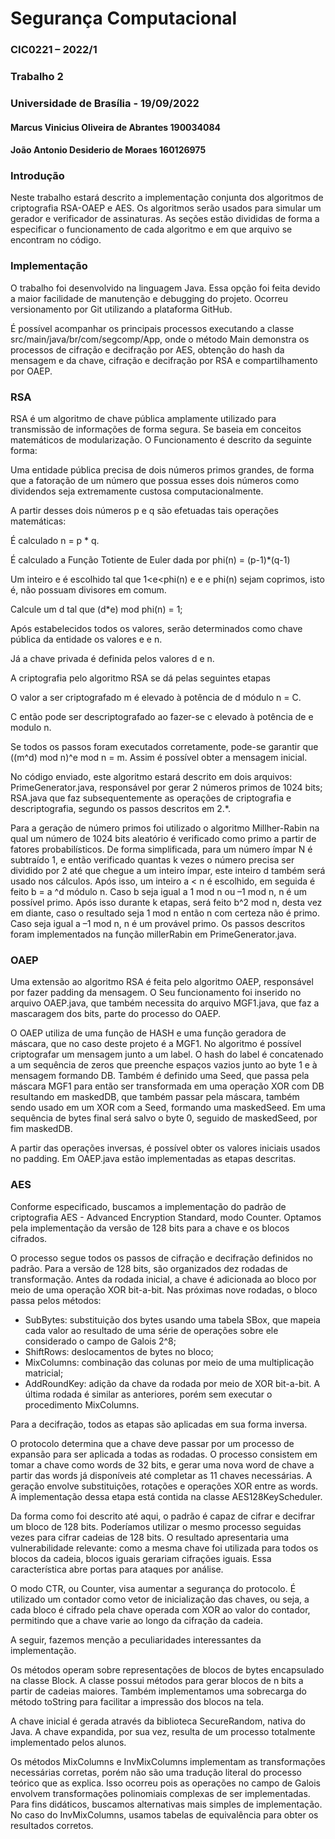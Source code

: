 # Segurança Computacional

### CIC0221 – 2022/1 

### Trabalho 2 

### Universidade de Brasília - 19/09/2022 

#### Marcus Vinicius Oliveira de Abrantes 190034084 

#### João Antonio Desiderio de Moraes 160126975
 

### Introdução  

Neste trabalho estará descrito a implementação conjunta dos algoritmos de criptografia RSA-OAEP e AES. Os algoritmos serão usados para simular um gerador e verificador de assinaturas. As seções estão divididas de forma a especificar o funcionamento de cada algoritmo e em que arquivo se encontram no código.

### Implementação

O trabalho foi desenvolvido na linguagem Java. Essa opção foi feita devido a maior facilidade de manutenção e debugging do projeto. Ocorreu versionamento por Git utilizando a plataforma GitHub.

É possível acompanhar os principais processos executando a classe src/main/java/br/com/segcomp/App, onde o método Main demonstra os processos de cifração e decifração por AES, obtenção do hash da mensagem e da chave, cifração e decifração por RSA e compartilhamento por OAEP.

### RSA 

RSA é um algoritmo de chave pública amplamente utilizado para transmissão de informações de forma segura. Se baseia em conceitos matemáticos de modularização. 		O Funcionamento é descrito da seguinte forma: 

Uma entidade pública precisa de dois números primos grandes, de forma que a fatoração de um número que possua esses dois números como dividendos seja extremamente custosa computacionalmente. 

A partir desses dois números p e q são efetuadas tais operações matemáticas: 

É calculado n = p * q. 

É calculado a Função Totiente de Euler dada por phi(n) = (p-1)*(q-1) 

Um inteiro e é escolhido tal que 1<e<phi(n) e e e phi(n) sejam coprimos, isto é, não possuam divisores em comum. 

Calcule um d tal que (d*e) mod phi(n) = 1; 

 

Após estabelecidos todos os valores,  serão determinados como chave pública da entidade os valores e e n. 

Já a chave privada é definida pelos valores d e n. 

A criptografia pelo algoritmo RSA se dá pelas seguintes etapas 

 

O valor a ser criptografado m é elevado à potência de d módulo n = C. 

C então pode ser descriptografado ao fazer-se c elevado à potência de e modulo n. 

Se todos os passos foram executados corretamente, pode-se garantir que ((m^d) mod n)^e mod n = m. Assim é possível obter a mensagem inicial.

No código enviado, este algoritmo estará descrito em dois arquivos: PrimeGenerator.java, responsável por gerar 2 números primos de 1024 bits; RSA.java que faz subsequentemente as operações de criptografia e descriptografia, segundo os passos descritos em 2.*. 

Para a geração de número primos foi utilizado o algoritmo Millher-Rabin na qual um número de 1024 bits aleatório é verificado como primo a partir de fatores probabilísticos. De forma simplificada, para um número ímpar N é subtraído 1, e então verificado quantas k vezes o número precisa ser dividido por 2 até que chegue a um inteiro ímpar, este inteiro d também será usado nos cálculos. Após isso, um inteiro a < n é escolhido, em seguida é feito b = a ^d módulo n. Caso b seja igual a 1 mod n ou –1 mod n, n é um possível primo. Após isso durante k etapas, será feito b^2 mod n, desta vez em diante, caso o resultado seja 1 mod n então n com certeza não é primo.  Caso seja igual a –1 mod n, n é um provável primo. Os passos descritos foram implementados na função millerRabin em PrimeGenerator.java. 

 

### OAEP 

Uma extensão ao algoritmo RSA é feita pelo algoritmo OAEP, responsável por fazer padding da mensagem. O Seu funcionamento foi inserido no arquivo OAEP.java,  que também necessita do arquivo MGF1.java, que faz a mascaragem dos bits, parte do processo do OAEP. 

O OAEP utiliza de uma função de HASH e uma função geradora de máscara, que no caso deste projeto é a MGF1. No algoritmo é possível criptografar um mensagem junto a um label.  O hash do label é concatenado a um sequência de zeros que preenche espaços vazios junto ao byte 1 e à mensagem formando DB. Também é definido uma Seed, que passa pela máscara MGF1 para então ser transformada em uma operação XOR com DB resultando em maskedDB, que também passar pela máscara, também sendo usado em um XOR com a Seed, formando uma maskedSeed. Em uma sequência de bytes final será salvo o byte 0, seguido de maskedSeed, por fim maskedDB. 

A partir das operações inversas, é possível obter os valores iniciais usados no padding. Em OAEP.java estão implementadas as etapas descritas. 

### AES 

Conforme especificado, buscamos a implementação do padrão de criptografia AES - Advanced Encryption Standard, modo Counter. Optamos pela implementação da versão de 128 bits para a chave e os blocos cifrados.

O processo segue todos os passos de cifração e decifração definidos no padrão. Para a versão de 128 bits, são organizados dez rodadas de transformação. Antes da rodada inicial, a chave é adicionada ao bloco por meio de uma operação XOR bit-a-bit.
Nas próximas nove rodadas, o bloco passa pelos métodos:
- SubBytes: substituição dos bytes usando uma tabela SBox, que mapeia cada valor ao resultado de uma série de operações sobre ele considerado o campo de Galois 2^8;   
- ShiftRows: deslocamentos de bytes no bloco;
- MixColumns: combinação das colunas por meio de uma multiplicação matricial;
- AddRoundKey: adição da chave da rodada por meio de XOR bit-a-bit.
A última rodada é similar as anteriores, porém sem executar o procedimento MixColumns.

Para a decifração, todos as etapas são aplicadas em sua forma inversa.

O protocolo determina que a chave deve passar por um processo de expansão para ser aplicada a todas as rodadas. O processo consistem em tomar a chave como words de 32 bits, e gerar uma nova word de chave a partir das words já disponíveis até completar as 11 chaves necessárias. A geração envolve substituições, rotações e operações XOR entre as words. A implementação dessa etapa está contida na classe AES128KeyScheduler.   

Da forma como foi descrito até aqui, o padrão é capaz de cifrar e decifrar um bloco de 128 bits. Poderíamos utilizar o mesmo processo seguidas vezes para cifrar cadeias de 128 bits. O resultado apresentaria uma vulnerabilidade relevante: como a mesma chave foi utilizada para todos os blocos da cadeia, blocos iguais gerariam cifrações iguais. Essa característica abre portas para ataques por análise. 

O modo CTR, ou Counter, visa aumentar a segurança do protocolo. É utilizado um contador como vetor de inicialização das chaves, ou seja, a cada bloco é cifrado pela chave operada com XOR ao valor do contador, permitindo que a chave varie ao longo da cifração da cadeia. 

A seguir, fazemos menção a peculiaridades interessantes da implementação.

Os métodos operam sobre representações de blocos de bytes encapsulado na classe Block. A classe possui métodos para gerar blocos de n bits a partir de cadeias maiores. Também implementamos uma sobrecarga do método toString para facilitar a impressão dos blocos na tela.

A chave inicial é gerada através da biblioteca SecureRandom, nativa do Java. A chave expandida, por sua vez, resulta de um processo totalmente implementado pelos alunos.

Os métodos MixColumns e InvMixColumns implementam as transformações necessárias corretas, porém não são uma tradução literal do processo teórico que as explica. Isso ocorreu pois as operações no campo de Galois envolvem transformações polinomiais complexas de ser implementadas. Para fins didáticos, buscamos alternativas mais simples de implementação. No caso do InvMixColumns, usamos tabelas de equivalência para obter os resultados corretos. 
